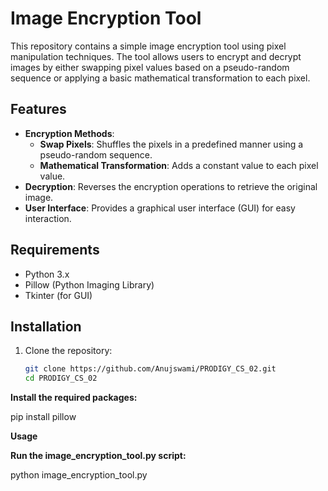 # Image Encryption Tool

This repository contains a simple image encryption tool using pixel manipulation techniques. The tool allows users to encrypt and decrypt images by either swapping pixel values based on a pseudo-random sequence or applying a basic mathematical transformation to each pixel.

## Features

- **Encryption Methods**:
  - **Swap Pixels**: Shuffles the pixels in a predefined manner using a pseudo-random sequence.
  - **Mathematical Transformation**: Adds a constant value to each pixel value.
- **Decryption**: Reverses the encryption operations to retrieve the original image.
- **User Interface**: Provides a graphical user interface (GUI) for easy interaction.

## Requirements

- Python 3.x
- Pillow (Python Imaging Library)
- Tkinter (for GUI)

## Installation

1. Clone the repository:
   ```bash
   git clone https://github.com/Anujswami/PRODIGY_CS_02.git
   cd PRODIGY_CS_02

**Install the required packages:**


pip install pillow


**Usage**


**Run the image_encryption_tool.py script:**


python image_encryption_tool.py
